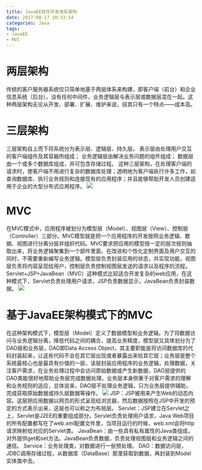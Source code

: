 ```yaml
---
title: JavaEE软件开发体系架构
date: 2017-08-17 10:33:54
categories: Java
tags: 
- JavaEE
- MVC
---
```

# 两层架构     

传统的客户服务器系统仅只简单地基于两层体系来构建，即客户端（前台）和企业信息系统（后台），没有任何中间件，业务逻辑层与表示层或数据层混在一起。这种两层架构无论从开发、部署、扩展、维护来说，综其只有一个特点——成本高。
# 三层架构     

三层架构自上而下将系统分为表示层、逻辑层、持久层。
表示层由处理用户交互的客户端组件及其容器所组成；
业务逻辑层由解决业务问题的组件组成；
数据层由一个或多个数据库组成，并可包含存储过程。
这种三层架构，在处理客户端的请求时，使客户端不用进行复杂的数据库处理；透明地为客户端执行许多工作，如查询数据库、执行业务规则和连接现有的应用程序；并且能够帮助开发人员创建适用于企业的大型分布式应用程序。
![](http://ou3xxg3hg.bkt.clouddn.com/三层.jpg)
<!-- more -->
# MVC   

在MVC模式中，应用程序被划分为模型层（Model）、视图层（View）、控制层（Controller）三部分。MVC模型就是把一个应用程序的开发按照业务逻辑、数据、视图进行分离分层并组织代码。MVC要求把应用的模型按一定的层次规则抽取出来，将业务逻辑聚集到一个部件里面，在改进和个性化定制界面及用户交互的同时，不需要重新编写业务逻辑。模型层负责封装应用的状态，并实现功能，视图层负责将内容呈现给用户，控制层负责控制视图层发送的请求以及程序的流程。
Servlet+JSP+JavaBean（MVC）这种模式比较适合开发复杂的web应用，在这种模式下，Servlet负责处理用户请求，JSP负责数据显示，JavaBean负责封装数据。
![](http://ou3xxg3hg.bkt.clouddn.com/mvc.jpg)
# 基于JavaEE架构模式下的MVC   

在这种架构模式下，模型层（Model）定义了数据模型和业务逻辑。为了将数据访问与业务逻辑分离，降低代码之间的耦合，提高业务精度，模型层又具体划分为了DAO层和业务层，DAO即Data Access Object，其主要职能是将访问数据库的代码封装起来，让这些代码不会在其它层出现或者暴露出来给其它层；业务层是整个系统最核心也是最具有价值的一层，该层封装应用程序的业务逻辑，处理数据，关注客户需求，在业务处理过程中会访问原始数据或产生新数据，DAO层提供的DAO类能很好地帮助业务层完成数据处理，业务层本身侧重于对客户需求的理解和业务规则的适应，总体说来，DAO层不处理业务逻辑，只为业务层提供辅助，完成获取原始数据或持久层数据等操作。
![](http://ou3xxg3hg.bkt.clouddn.com/javaEEmvc.png)
JSP：JSP被用来产生Web的动态内容。这层把应用数据以网页的形式呈现给浏览器，然后数据按照在JSP中开发的预定的方式表示出来，这层也可以称之为布局层。
Servlet：JSP建立在Servlet之上，Servlet是J2EE的重要组成部分。Servlet负责处理用户请求，Java Web项目的所有配置都写在了web.xml配置文件里，当项目运行的时候，web.xml会将http请求映射给对应的Servlet类。
JavaBean：由一些具有私有属性的Java类组成，对外提供get和set方法。JavaBean负责数据，负责处理视图层和业务逻辑之间的通信。
Service：业务处理类，对数据进行一些预处理。
DAO：数据访问层，JDBC调用存储过程，从数据库（DataBase）那里获取到数据，再封装到Model实体类中去。

